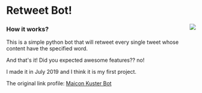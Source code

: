 # Retweet Bot!
<img align="right" src="https://img.shields.io/badge/Python-3776AB?style=for-the-badge&logo=python&logoColor=white"/>

### How it works?

This is a simple python bot that will retweet every single tweet whose content have the specified word.

And that's it! Did you expected awesome features?? no! 

I made it in July 2019 and I think it is my first project.

The original link profile: <a href=https://twitter.com/kusterbot>Maicon Kuster Bot</a>
